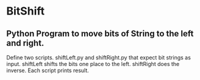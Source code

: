 # BitShift

## Python Program to move bits of String to the left and right.

Define two scripts. shiftLeft.py and shiftRight.py that expect bit strings as input. shiftLeft shifts the bits one place to the left. shiftRight does the inverse. Each script prints result.
